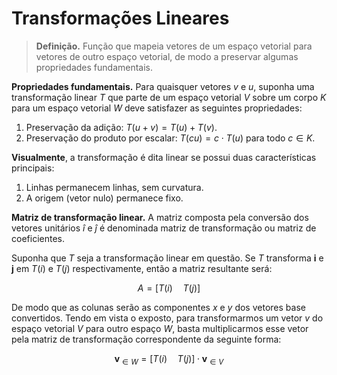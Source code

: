 # Transformações Lineares

> **Definição.** Função que mapeia vetores de um espaço vetorial para vetores de outro espaço vetorial, de modo a preservar algumas propriedades fundamentais.

**Propriedades fundamentais.** Para quaisquer vetores $v$ e $u$, suponha uma transformação linear $T$ que parte de um espaço vetorial $V$ sobre um corpo $K$ 
para um espaço vetorial $W$ deve satisfazer as seguintes propriedades:

1. Preservação da adição: $T(u+v)=T(u)+T(v)$.
2. Preservação do produto por escalar: $T(cu)=c\cdot T(u)$ para todo $c\in K$.

**Visualmente**, a transformação é dita linear se possui duas características principais:

1. Linhas permanecem linhas, sem curvatura.
2. A origem (vetor nulo) permanece fixo.

**Matriz de transformação linear.** A matriz composta pela conversão dos vetores unitários $\hat{i}$ e $\hat{j}$ é denominada matriz de transformação ou matriz de coeficientes.

Suponha que $T$ seja a transformação linear em questão. Se $T$ transforma $\mathbf{i}$ e $\mathbf{j}$ em $T(i)$ e $T(j)$ respectivamente, então a matriz resultante será:

```math
A=\big[T(i)\quad T(j)\big]
```

De modo que as colunas serão as componentes $x$ e $y$ dos vetores base convertidos. Tendo em vista o exposto, para transformarmos um vetor $v$ do espaço vetorial $V$ para outro espaço $W$, basta multiplicarmos esse vetor pela matriz de transformação correspondente da seguinte forma:

```math
\mathbf{v}_{\in W}=\big[T(i)\quad T(j)\big]\cdot \mathbf{v}_{\in V}
```

